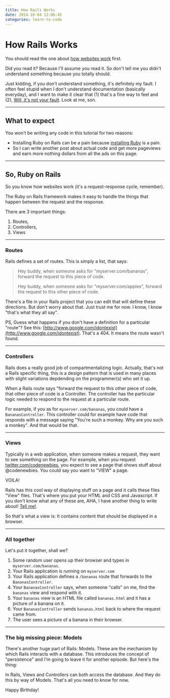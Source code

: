 ```yaml
---
title: How Rails Works
date: 2014-10-04 12:06:45
categories: learn-to-code
---
```


# How Rails Works

You should read the one about [how websites work](02_website.html) first.

Did you read it? Because I'll assume you read it. So don't tell me you didn't
understand something because you totally should.

Just kidding, if you don't understand something, it's definitely my fault.
I often feel stupid when I don't understand documentation (basically everyday),
and I want to make it clear that (1) that's a fine way to feel and (2),
[Will, it's not your fault][1]. Look at me, son.

[1]: https://www.youtube.com/watch?v=GtkST5-ZFHw

---

## What to expect

You won't be writing any code in this tutorial for two reasons:

- Installing Ruby on Rails can be a pain because [installing Ruby](installing-ruby.html) is a pain.
- So I can write another post about actual code and get more pageviews and earn
  more nothing dollars from all the ads on this page.

---

## So, Ruby on Rails

So you know how websites work (it's a request-response cycle, remember).

The Ruby on Rails framework makes it easy to handle the things that
happen between the request and the response.

There are 3 important things:

1. Routes,
1. Controllers,
1. Views

---

### Routes

Rails defines a set of routes. This is simply a list, that says:

> Hey buddy, when someone asks for "myserver.com/bananas", forward the request
> to this piece of code.
>
> Hey buddy, when someone asks for "myserver.com/apples", forward the request
> to this other piece of code.

There's a file in your Rails project that you can edit that will define these
directions. But don't worry about that. Just trust me for now. I know, I know
"that's what they all say".

PS, Guess what happens if you don't have a definition for a particular "route"?
See this: [http://www.google.com/idontexist](http://www.google.com/idontexist).
That's a 404. It means the route wasn't found.

---

### Controllers

Rails does a really good job of compartmentalizing logic. Actually, that's not
a Rails specific thing, this is a design pattern that is used in many places
with slight variations depdending on the programmer(s) who set it up.

When a Rails route says "forward the request to this other piece of code,
that other piece of code is a Controller. The controller has the particular
logic needed to respond to the request at a particular route.

For example, if you as for `myserver.com/bananas`, you could have a
`BananasController`. This controller could for example have code that
responds with a message saying "You're such a monkey. Why are you such a
monkey". And that would be that.

---

### Views

Typically in a web application, when someone makes a request, they want to
see something on the page. For example, when you request
[twitter.com/codenewbies](//twitter.com/codenewbies), you expect to see a page
that shows stuff about @codenewbies. You could say you want to "VIEW" a page.

VOILA!

Rails has this cool way of displaying stuff on a page and it calls these files
"View" files. That's where you put your HTML and CSS and Javascript. If you
don't know what any of these are, AHA, I have another thing to write about!
[Tell me!](//twitter.com/mehulkar).

So that's what a view is: It contains content that should be displayed in a browser.

---

### All together

Let's put it together, shall we?

1. Some random user opens up their browser and types in `myserver.com/bananas`.
1. Your Rails application is running on `myserver.com`
1. Your Rails application defines a `/bananas` route that forwards to the `BananasController`.
1. Your `BananasController` says, when someone "calls" on me, find the `bananas` view and respond with it.
1. Your `bananas` view is an HTML file called `bananas.html` and it has a picture of a banana on it.
1. Your `BananasController` sends `bananas.html` back to where the request came from.
1. The user sees a picture of a banana in their browser.

---

### The big missing piece: Models

There's another huge part of Rails: Models. These are the mechanism by which Rails
interacts with a database. This introduces the concept of "persistence" and I'm going
to leave it for another episode. But here's the thing:

In Rails, Views and Controllers can both access the database. And they do this by way
of Models. That's all you need to know for now.

Happy Birthday!
